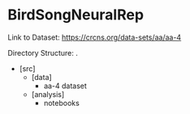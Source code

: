 # BirdSongNeuralRep

Link to Dataset: https://crcns.org/data-sets/aa/aa-4

Directory Structure:
.
 * [src]
   * [data]
     * aa-4 dataset
   * [analysis]
     * notebooks
